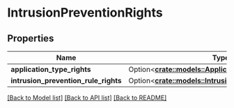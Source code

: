 # IntrusionPreventionRights

## Properties

Name | Type | Description | Notes
------------ | ------------- | ------------- | -------------
**application_type_rights** | Option<[**crate::models::ApplicationTypeRights**](applicationTypeRights.md)> |  | [optional]
**intrusion_prevention_rule_rights** | Option<[**crate::models::IntrusionPreventionRuleRights**](intrusionPreventionRuleRights.md)> |  | [optional]

[[Back to Model list]](../README.md#documentation-for-models) [[Back to API list]](../README.md#documentation-for-api-endpoints) [[Back to README]](../README.md)


